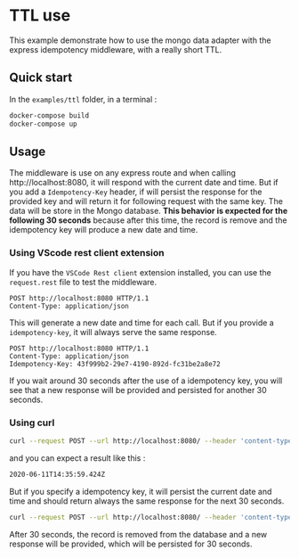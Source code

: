 # TTL use

This example demonstrate how to use the mongo data adapter with the express idempotency middleware, with a really short TTL.

## Quick start

In the `examples/ttl` folder, in a terminal :

```bash
docker-compose build
docker-compose up
```

## Usage

The middleware is use on any express route and when calling http://localhost:8080, it will respond with the current date and time. But if you add a `Idempotency-Key` header, if will persist the response for the provided key and will return it for following request with the same key. The data will be store in the Mongo database. **This behavior is expected for the following 30 seconds** because after this time, the record is remove and the idempotency key will produce a new date and time.

### Using VScode rest client extension

If you have the `VSCode Rest client` extension installed, you can use the `request.rest` file to test the middleware.

```
POST http://localhost:8080 HTTP/1.1
Content-Type: application/json
```

This will generate a new date and time for each call. But if you provide a `idempotency-key`, it will always serve the same response.

```
POST http://localhost:8080 HTTP/1.1
Content-Type: application/json
Idempotency-Key: 43f999b2-29e7-4190-892d-fc31be2a8e72
```

If you wait around 30 seconds after the use of a idempotency key, you will see that a new response will be provided and persisted for another 30 seconds.

### Using curl

```bash
curl --request POST --url http://localhost:8080/ --header 'content-type: application/json'
```

and you can expect a result like this :

```bash
2020-06-11T14:35:59.424Z
```

But if you specify a idempotency key, it will persist the current date and time and should return always the same response for the next 30 seconds.

```bash
curl --request POST --url http://localhost:8080/ --header 'content-type: application/json' --header 'idempotency-key: 454b8caf-fe16-4e80-a057-2c758b4e87ed'
```

After 30 seconds, the record is removed from the database and a new response will be provided, which will be persisted for 30 seconds.
